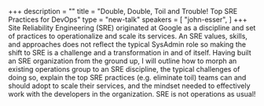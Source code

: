+++
description = ""
title = "Double, Double, Toil and Trouble! Top SRE Practices for DevOps"
type = "new-talk"
speakers = [
        "john-esser",
]
+++
Site Reliability Engineering (SRE) originated at Google as a discipline
and set of practices to operationalize and scale its services. An SRE
values, skills, and approaches does not reflect the typical SysAdmin
role so making the shift to SRE is a challenge and a transformation in
and of itself. Having built an SRE organization from the ground up, I
will outline how to morph an existing operations group to an SRE
discipline, the typical challenges of doing so, explain the top SRE
practices (e.g. eliminate toil) teams can and should adopt to scale
their services, and the mindset needed to effectively work with the
developers in the organization. SRE is not operations as usual!